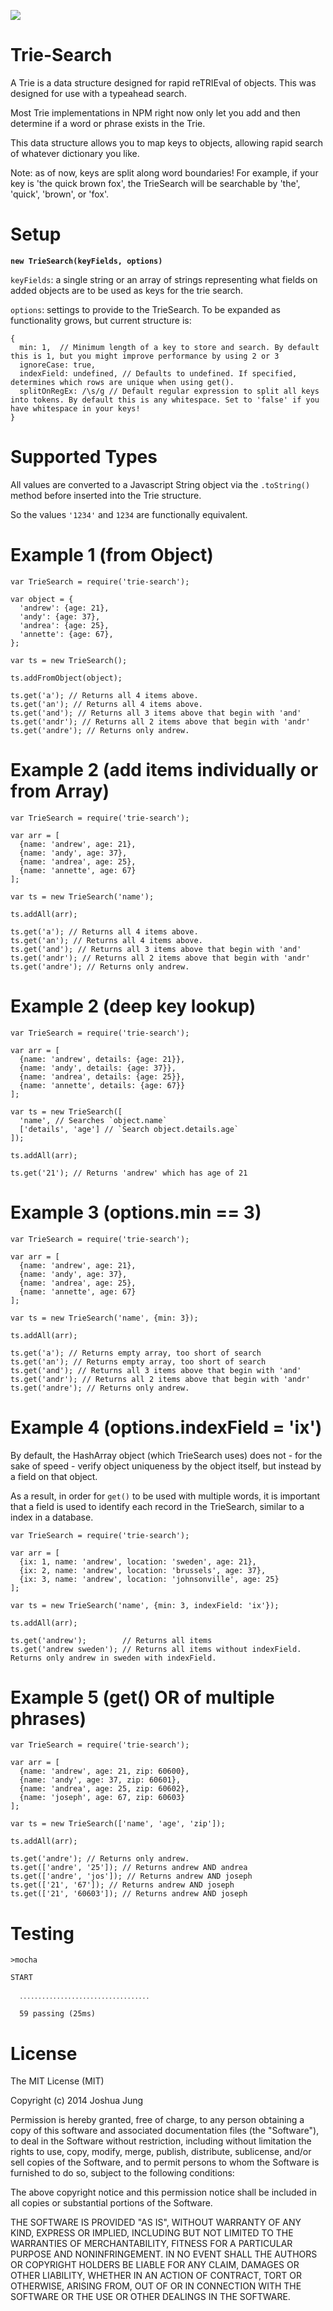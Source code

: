 ![](https://nodei.co/npm/trie-search.png?downloads=True&stars=True)

Trie-Search
==========

A Trie is a data structure designed for rapid reTRIEval of objects. This was designed for use with a typeahead search.

Most Trie implementations in NPM right now only let you add and then determine if a word or phrase exists in the Trie.

This data structure allows you to map keys to objects, allowing rapid search of whatever dictionary you like.

Note: as of now, keys are split along word boundaries! For example, if your key is 'the quick brown fox', the TrieSearch will be searchable by 'the', 'quick', 'brown', or 'fox'.

Setup
=====

**`new TrieSearch(keyFields, options)`**

`keyFields`: a single string or an array of strings representing what fields on added objects are to be used as keys for the trie search.

`options`: settings to provide to the TrieSearch. To be expanded as functionality grows, but current structure is:

    {
      min: 1,  // Minimum length of a key to store and search. By default this is 1, but you might improve performance by using 2 or 3
      ignoreCase: true,
      indexField: undefined, // Defaults to undefined. If specified, determines which rows are unique when using get().
      splitOnRegEx: /\s/g // Default regular expression to split all keys into tokens. By default this is any whitespace. Set to 'false' if you have whitespace in your keys!
    }

Supported Types
===============

All values are converted to a Javascript String object via the `.toString()` method before inserted into the Trie structure.

So the values `'1234'` and `1234` are functionally equivalent.

Example 1 (from Object)
======================

    var TrieSearch = require('trie-search');

    var object = {
      'andrew': {age: 21},
      'andy': {age: 37},
      'andrea': {age: 25},
      'annette': {age: 67},
    };

    var ts = new TrieSearch();

    ts.addFromObject(object);

    ts.get('a'); // Returns all 4 items above.
    ts.get('an'); // Returns all 4 items above.
    ts.get('and'); // Returns all 3 items above that begin with 'and'
    ts.get('andr'); // Returns all 2 items above that begin with 'andr'
    ts.get('andre'); // Returns only andrew.

Example 2 (add items individually or from Array)
======================

    var TrieSearch = require('trie-search');

    var arr = [
      {name: 'andrew', age: 21},
      {name: 'andy', age: 37},
      {name: 'andrea', age: 25},
      {name: 'annette', age: 67}
    ];

    var ts = new TrieSearch('name');

    ts.addAll(arr);

    ts.get('a'); // Returns all 4 items above.
    ts.get('an'); // Returns all 4 items above.
    ts.get('and'); // Returns all 3 items above that begin with 'and'
    ts.get('andr'); // Returns all 2 items above that begin with 'andr'
    ts.get('andre'); // Returns only andrew.

Example 2 (deep key lookup)
======================

    var TrieSearch = require('trie-search');

    var arr = [
      {name: 'andrew', details: {age: 21}},
      {name: 'andy', details: {age: 37}},
      {name: 'andrea', details: {age: 25}},
      {name: 'annette', details: {age: 67}}
    ];

    var ts = new TrieSearch([
      'name', // Searches `object.name`
      ['details', 'age'] // `Search object.details.age`
    ]);

    ts.addAll(arr);

    ts.get('21'); // Returns 'andrew' which has age of 21

Example 3 (options.min == 3)
======================

    var TrieSearch = require('trie-search');

    var arr = [
      {name: 'andrew', age: 21},
      {name: 'andy', age: 37},
      {name: 'andrea', age: 25},
      {name: 'annette', age: 67}
    ];

    var ts = new TrieSearch('name', {min: 3});

    ts.addAll(arr);

    ts.get('a'); // Returns empty array, too short of search
    ts.get('an'); // Returns empty array, too short of search
    ts.get('and'); // Returns all 3 items above that begin with 'and'
    ts.get('andr'); // Returns all 2 items above that begin with 'andr'
    ts.get('andre'); // Returns only andrew.
    
Example 4 (options.indexField = 'ix')
======================

By default, the HashArray object (which TrieSearch uses) does not - for the sake of speed - verify object uniqueness by the object itself, but instead by a field on that object.

As a result, in order for `get()` to be used with multiple words, it is important that a field is used to identify each record in the TrieSearch, similar to a index in a database.

    var TrieSearch = require('trie-search');

    var arr = [
      {ix: 1, name: 'andrew', location: 'sweden', age: 21},
      {ix: 2, name: 'andrew', location: 'brussels', age: 37},
      {ix: 3, name: 'andrew', location: 'johnsonville', age: 25}
    ];

    var ts = new TrieSearch('name', {min: 3, indexField: 'ix'});

    ts.addAll(arr);

    ts.get('andrew');        // Returns all items
    ts.get('andrew sweden'); // Returns all items without indexField. Returns only andrew in sweden with indexField.

Example 5 (get() OR of multiple phrases)
======================

    var TrieSearch = require('trie-search');

    var arr = [
      {name: 'andrew', age: 21, zip: 60600},
      {name: 'andy', age: 37, zip: 60601},
      {name: 'andrea', age: 25, zip: 60602},
      {name: 'joseph', age: 67, zip: 60603}
    ];

    var ts = new TrieSearch(['name', 'age', 'zip']);

    ts.addAll(arr);

    ts.get('andre'); // Returns only andrew.
    ts.get(['andre', '25']); // Returns andrew AND andrea
    ts.get(['andre', 'jos']); // Returns andrew AND joseph
    ts.get(['21', '67']); // Returns andrew AND joseph
    ts.get(['21', '60603']); // Returns andrew AND joseph

Testing
=======

    >mocha

    START

      ․․․․․․․․․․․․․․․․․․․․․․․․․․․․․․․․․․․

      59 passing (25ms)

License
=======

The MIT License (MIT)

Copyright (c) 2014 Joshua Jung

Permission is hereby granted, free of charge, to any person obtaining a copy
of this software and associated documentation files (the "Software"), to deal
in the Software without restriction, including without limitation the rights
to use, copy, modify, merge, publish, distribute, sublicense, and/or sell
copies of the Software, and to permit persons to whom the Software is
furnished to do so, subject to the following conditions:

The above copyright notice and this permission notice shall be included in all
copies or substantial portions of the Software.

THE SOFTWARE IS PROVIDED "AS IS", WITHOUT WARRANTY OF ANY KIND, EXPRESS OR
IMPLIED, INCLUDING BUT NOT LIMITED TO THE WARRANTIES OF MERCHANTABILITY,
FITNESS FOR A PARTICULAR PURPOSE AND NONINFRINGEMENT. IN NO EVENT SHALL THE
AUTHORS OR COPYRIGHT HOLDERS BE LIABLE FOR ANY CLAIM, DAMAGES OR OTHER
LIABILITY, WHETHER IN AN ACTION OF CONTRACT, TORT OR OTHERWISE, ARISING FROM,
OUT OF OR IN CONNECTION WITH THE SOFTWARE OR THE USE OR OTHER DEALINGS IN THE
SOFTWARE.
